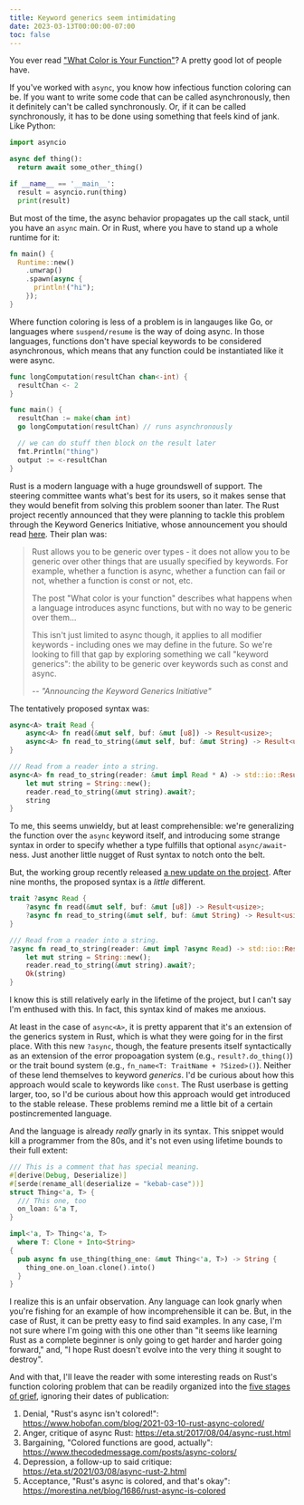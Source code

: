 ```yaml
---
title: Keyword generics seem intimidating
date: 2023-03-13T00:00:00-07:00
toc: false
---
```


You ever read ["What Color is Your Function"](https://journal.stuffwithstuff.com/2015/02/01/what-color-is-your-function/)? A pretty good lot of people have.

If you've worked with `async`, you know how infectious function coloring can be. If you want to write some code that can be called asynchronously, then it definitely can't be called synchronously. Or, if it can be called synchronously, it has to be done using something that feels kind of jank. Like Python:

```py
import asyncio

async def thing():
  return await some_other_thing()

if __name__ == '__main__':
  result = asyncio.run(thing)
  print(result)
```

But most of the time, the async behavior propagates up the call stack, until you have an `async` main. Or in Rust, where you have to stand up a whole runtime for it:

```rust
fn main() {
  Runtime::new()
    .unwrap()
    .spawn(async {
      println!("hi");
    });
}
```

Where function coloring is less of a problem is in langauges like Go, or languages where `suspend/resume`
is the way of doing async. In those languages, functions don't have special keywords to be considered asynchronous,
which means that any function could be instantiated like it were async.

```go
func longComputation(resultChan chan<-int) {
  resultChan <- 2
}

func main() {
  resultChan := make(chan int)
  go longComputation(resultChan) // runs asynchronously

  // we can do stuff then block on the result later
  fmt.Println("thing")
  output := <-resultChan
}
```

Rust is a modern language with a huge groundswell of support. The steering committee wants what's best for its users, so it makes sense that they would benefit from solving this problem sooner than later. The Rust project recently announced that they were planning to tackle this problem through the Keyword Generics Initiative, whose announcement you should read [here](https://blog.rust-lang.org/inside-rust/2022/07/27/keyword-generics.html). Their plan was:

> Rust allows you to be generic over types - it does not allow you to be generic over other things that are usually specified by keywords. For example, whether a function is async, whether a function can fail or not, whether a function is const or not, etc.
>
> The post "What color is your function" describes what happens when a language introduces async functions, but with no way to be generic over them...
>
> This isn't just limited to async though, it applies to all modifier keywords - including ones we may define in the future. So we're looking to fill that gap by exploring something we call "keyword generics": the ability to be generic over keywords such as const and async.
>
> *-- "Announcing the Keyword Generics Initiative"*

The tentatively proposed syntax was:

```rs
async<A> trait Read {
    async<A> fn read(&mut self, buf: &mut [u8]) -> Result<usize>;
    async<A> fn read_to_string(&mut self, buf: &mut String) -> Result<usize> { ... }
}

/// Read from a reader into a string.
async<A> fn read_to_string(reader: &mut impl Read * A) -> std::io::Result<String> {
    let mut string = String::new();
    reader.read_to_string(&mut string).await?;
    string
}
```

To me, this seems unwieldy, but at least comprehensible: we're generalizing the function over the `async` keyword itself, and introducing some strange syntax in order to specify whether a type fulfills that optional `async/await`-ness. Just another little nugget of Rust syntax to notch onto the belt.

But, the working group recently released [a new update on the project](https://blog.rust-lang.org/inside-rust/2023/02/23/keyword-generics-progress-report-feb-2023.html). After nine months, the proposed syntax is a _little_ different.

```rs
trait ?async Read {
    ?async fn read(&mut self, buf: &mut [u8]) -> Result<usize>;
    ?async fn read_to_string(&mut self, buf: &mut String) -> Result<usize> { ... }
}

/// Read from a reader into a string.
?async fn read_to_string(reader: &mut impl ?async Read) -> std::io::Result<String> {
    let mut string = String::new();
    reader.read_to_string(&mut string).await?;
    Ok(string)
}
```

I know this is still relatively early in the lifetime of the project, but I can't say I'm enthused with this. In fact, this syntax kind of makes me anxious.

At least in the case of `async<A>`, it is pretty apparent that it's an extension of the generics system in Rust, which is what they were going for in the first place. With this new `?async`, though, the feature presents itself syntactically as an extension of the error propoagation system (e.g., `result?.do_thing()`) or the trait bound system (e.g., `fn_name<T: TraitName + ?Sized>()`). Neither of these lend themselves to keyword _generics_. I'd be curious about how this approach would scale to keywords like `const`. The Rust userbase is getting larger, too, so I'd be curious about how this approach would get introduced to the stable release. These problems remind me a little bit of a certain postincremented language.

And the language is already _really_ gnarly in its syntax. This snippet would kill a programmer from the 80s, and it's not even using lifetime bounds to their full extent:

```rs
/// This is a comment that has special meaning.
#[derive(Debug, Deserialize)]
#[serde(rename_all(deserialize = "kebab-case"))]
struct Thing<'a, T> {
  /// This one, too
  on_loan: &'a T,
}

impl<'a, T> Thing<'a, T>
  where T: Clone + Into<String>
{
  pub async fn use_thing(thing_one: &mut Thing<'a, T>) -> String {
    thing_one.on_loan.clone().into()
  }
}
```

I realize this is an unfair observation. Any language can look gnarly when you're fishing for an example of how incomprehensible it can be. But, in the case of Rust, it can be pretty easy to find said examples. In any case, I'm not sure where I'm going with this one other than "it seems like learning Rust as a complete beginner is only going to get harder and harder going forward," and, "I hope Rust doesn't evolve into the very thing it sought to destroy".

And with that, I'll leave the reader with some interesting reads on Rust's function coloring problem that can be readily organized into the [five stages of grief](https://www.washington.edu/counseling/2020/06/08/the-stages-of-grief-accepting-the-unacceptable/), ignoring their dates of publication:

1. Denial, "Rust's async isn't colored!": https://www.hobofan.com/blog/2021-03-10-rust-async-colored/
2. Anger, critique of async Rust: https://eta.st/2017/08/04/async-rust.html
3. Bargaining, "Colored functions are good, actually": https://www.thecodedmessage.com/posts/async-colors/
4. Depression, a follow-up to said critique: https://eta.st/2021/03/08/async-rust-2.html
5. Acceptance, "Rust's async is colored, and that's okay": https://morestina.net/blog/1686/rust-async-is-colored

